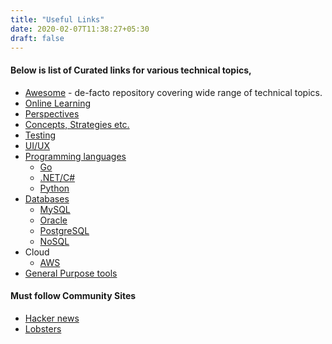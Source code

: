 ```yaml
---
title: "Useful Links"
date: 2020-02-07T11:38:27+05:30
draft: false
---
```


#### Below is list of Curated links for various technical topics,

- [Awesome](http://awesome.re/) - de-facto repository covering wide range of technical topics.
- [Online Learning](/links/onlearn/)
- [Perspectives](/links/perspectives/)
- [Concepts, Strategies etc.](/links/programming/)
- [Testing](/links/testing/)
- [UI/UX](/links/uiux)
- [Programming languages](/links/planguages/)
  - [Go](/links/go/)
  - [.NET/C#](/links/dotnet/)
  - [Python](/links/python)
- [Databases](/links/databases/)
  - [MySQL](/links/mysql/)
  - [Oracle](/links/oracle/)
  - [PostgreSQL](/links/postgresql/)
  - [NoSQL](/links/nosql/)
- Cloud
  - [AWS](/links/aws/)
- [General Purpose tools](/links/tools/)
  
#### Must follow Community Sites

- [Hacker news](https://news.ycombinator.com)
- [Lobsters](https://lobste.rs)